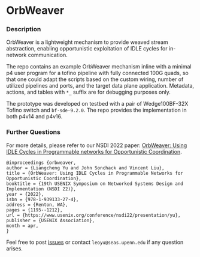 # OrbWeaver

### Description

OrbWeaver is a lightweight mechanism to provide weaved stream abstraction, enabling opportunistic exploitation of IDLE cycles for in-network communication.

The repo contains an example OrbWeaver mechanism inline with a minimal p4 user program for a tofino pipeline with fully connected 100G quads, so that one could adapt the scripts based on the custom wiring, number of utilized pipelines and ports, and the target data plane application.
Metadata, actions, and tables with `*_` suffix are for debugging purposes only.

The prototype was developed on testbed with a pair of Wedge100BF-32X Tofino switch and `bf-sde-9.2.0`.
The repo provides the implementation in both p4v14 and p4v16.

### Further Questions

For more details, please refer to our NSDI 2022 paper: [OrbWeaver: Using IDLE Cycles in Programmable networks for Opportunistic Coordination](https://www.usenix.org/system/files/nsdi22-paper-yu.pdf).

```
@inproceedings {orbweaver,
author = {Liangcheng Yu and John Sonchack and Vincent Liu},
title = {OrbWeaver: Using IDLE Cycles in Programmable Networks for Opportunistic Coordination},
booktitle = {19th USENIX Symposium on Networked Systems Design and Implementation (NSDI 22)},
year = {2022},
isbn = {978-1-939133-27-4},
address = {Renton, WA},
pages = {1195--1212},
url = {https://www.usenix.org/conference/nsdi22/presentation/yu},
publisher = {USENIX Association},
month = apr,
}
```

Feel free to post [issues](https://github.com/eniac/OrbWeaver/issues) or contact `leoyu@seas.upenn.edu` if any question arises.

